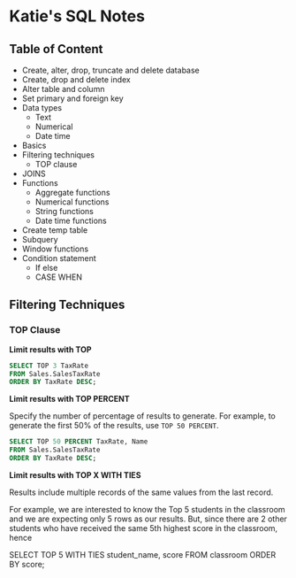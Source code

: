 # Katie's SQL Notes

## Table of Content
- Create, alter, drop, truncate and delete database 
- Create, drop and delete index
- Alter table and column
- Set primary and foreign key
- Data types
  - Text
  - Numerical
  - Date time
- Basics
- Filtering techniques
  - TOP clause
- JOINS
- Functions
  - Aggregate functions
  - Numerical functions
  - String functions
  - Date time functions
- Create temp table
- Subquery
- Window functions
- Condition statement
  - If else
  - CASE WHEN


## Filtering Techniques

### TOP Clause

**Limit results with TOP**
````sql
SELECT TOP 3 TaxRate
FROM Sales.SalesTaxRate
ORDER BY TaxRate DESC;
````

**Limit results with TOP PERCENT**

Specify the number of percentage of results to generate. For example, to generate the first 50% of the results, use `TOP 50 PERCENT`. 

````sql
SELECT TOP 50 PERCENT TaxRate, Name
FROM Sales.SalesTaxRate
ORDER BY TaxRate DESC;
````

**Limit results with TOP X WITH TIES**

Results include multiple records of the same values from the last record. 

For example, we are interested to know the Top 5 students in the classroom and we are expecting only 5 rows as our results. But, since there are 2 other students who have received the same 5th highest score in the classroom, hence

SELECT TOP 5 WITH TIES student_name, score
FROM classroom
ORDER BY score;
